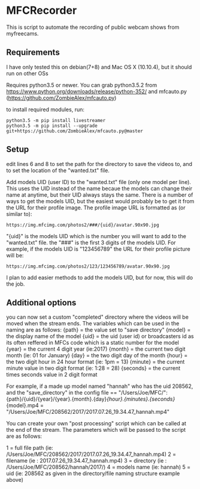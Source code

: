 # MFCRecorder

This is script to automate the recording of public webcam shows from myfreecams. 


## Requirements

I have only tested this on debian(7+8) and Mac OS X (10.10.4), but it should run on other OSs

Requires python3.5 or newer. You can grab python3.5.2 from https://www.python.org/downloads/release/python-352/
and mfcauto.py (https://github.com/ZombieAlex/mfcauto.py)

to install required modules, run:
```
python3.5 -m pip install livestreamer
python3.5 -m pip install --upgrade git+https://github.com/ZombieAlex/mfcauto.py@master
```

## Setup

edit lines 6 and 8 to set the path for the directory to save the videos to, and to set the location of the "wanted.txt" file.

Add models UID (user ID) to the "wanted.txt" file (only one model per line). This uses the UID instead of the name becaue the models can change their name at anytime, but their UID always stays the same. There is a number of ways to get the models UID, but the easiest would probably be to get it from the URL for their profile image. The profile image URL is formatted as (or similar to):
```
https://img.mfcimg.com/photos2/###/{uid}/avatar.90x90.jpg
```
"{uid}" is the models UID which is the number you will want to add to the "wanted.txt" file. the "###" is the first 3 digits of the models UID. For example, if the models UID is "123456789" the URL for their profile picture will be:
```
https://img.mfcimg.com/photos2/123/123456789/avatar.90x90.jpg
```

I plan to add easier methods to add the models UID, but for now, this will do the job.

## Additional options

you can now set a custom "completed" directory where the videos will be moved when the stream ends. The variables which can be used in the naming are as follows:
{path} = the value set to "save directory"
{model} = the display name of the model
{uid} = the uid (user id) or broadcasters id as its often reffered in MFCs code which is a static number for the model
{year} = the current 4 digit year (ie:2017)
{month} = the current two digit month (ie: 01 for January)
{day} = the two digit day of the month
{hour} = the two digit hour in 24 hour format (ie: 1pm = 13)
{minute} = the current minute value in two digit format (ie: 1:28 = 28)
{seconds} = the current times seconds value in 2 digit format

For example, if a made up model named "hannah" who has the uid 208562, and the "save_directory" in the config file == "/Users/Joe/MFC/": {path}/{uid}/{year}/{year}.{month}.{day}_{hour}.{minutes}.{seconds}_{model}.mp4 = "/Users/Joe/MFC/208562/2017/2017.07.26_19.34.47_hannah.mp4"


You can create your own "post processing" script which can be called at the end of the stream. The parameters which will be passed to the script are as follows:

1 = full file path (ie: /Users/Joe/MFC/208562/2017/2017.07.26_19.34.47_hannah.mp4)
2 = filename (ie : 2017.07.26_19.34.47_hannah.mp4)
3 = directory (ie : /Users/Joe/MFC/208562/hannah/2017/)
4 = models name (ie: hannah)
5 = uid (ie: 208562 as given in the directory/file naming structure example above)
